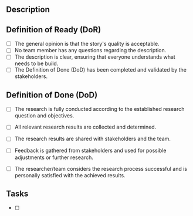 ## Description

## Definition of Ready (DoR)
- [ ] The general opinion is that the story's quality is acceptable.
- [ ] No team member has any questions regarding the description.
- [ ] The description is clear, ensuring that everyone understands what needs to be build.
- [ ] The Definition of Done (DoD) has been completed and validated by the stakeholders.

## Definition of Done (DoD)
- [ ] The research is fully conducted according to the established research question and objectives.
- [ ] All relevant research results are collected and determined.
- [ ] The research results are shared with stakeholders and the team.
- [ ] Feedback is gathered from stakeholders and used for possible adjustments or further research.
- [ ] The researcher/team considers the research process successful and is personally satisfied with the achieved results.



## Tasks
- [ ]